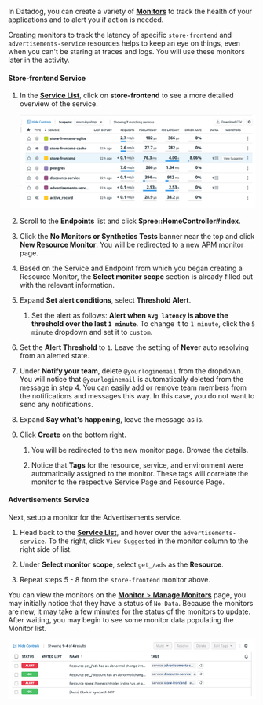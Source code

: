 In Datadog, you can create a variety of <a href="https://docs.datadoghq.com/monitors/" target="_datadog">**Monitors**</a> to track the health of your applications and to alert you if action is needed. 

Creating monitors to track the latency of specific `store-frontend` and `advertisements-service` resources helps to keep an eye on things, even when you can't be staring at traces and logs. You will use these monitors later in the activity.

#### Store-frontend Service

1. In the <a href="https://app.datadoghq.com/apm/services?env=intro-apm" target="_datadog">**Service List**</a>, click on **store-frontend** to see a more detailed overview of the service. 

    ![Store Frontend Flow](fixappv3/assets/store-frontend-list.png)

2. Scroll to the **Endpoints** list and click **Spree::HomeController#index**.

3. Click the **No Monitors or Synthetics Tests** banner near the top and click **New Resource Monitor**. You will be redirected to a new APM monitor page.

4. Based on the Service and Endpoint from which you began creating a Resource Monitor, the **Select monitor scope** section is already filled out with the relevant information.

5. Expand **Set alert conditions**, select **Threshold Alert**. 

    1. Set the alert as follows: **Alert when `Avg latency` is above the threshold over the last `1 minute`**. To change it to `1 minute`, click the `5 minute` dropdown and set it to `custom`.

6. Set the **Alert Threshold** to `1`. Leave the setting of **Never** auto resolving from an alerted state.

7. Under **Notify your team**, delete `@yourloginemail` from the dropdown. You will notice that `@yourloginemail` is automatically deleted from the message in step 4. You can easily add or remove team members from the notifications and messages this way. In this case, you do not want to send any notifications.

8. Expand **Say what's happening**, leave the message as is. 

9. Click **Create** on the bottom right. 

    1. You will be redirected to the new monitor page. Browse the details. 
    
    2. Notice that **Tags** for the resource, service, and environment were automatically assigned to the monitor. These tags will correlate the monitor to the respective Service Page and Resource Page.

#### Advertisements Service

Next, setup a monitor for the Advertisements service. 

1. Head back to the <a href="https://app.datadoghq.com/apm/services?env=intro-apm" target="_datadog">**Service List**</a>, and hover over the `advertisements-service`. To the right, click `View Suggested` in the monitor column to the right side of list.

2. Under **Select monitor scope**, select `get_/ads` as the **Resource**.

3. Repeat steps 5 - 8 from the `store-frontend` monitor above.

You can view the monitors on the <a href="https://app.datadoghq.com/monitors/manage" target="_datadog">**Monitor** > **Manage Monitors**</a> page, you may initially notice that they have a status of `No Data`. Because the monitors are new, it may take a few minutes for the status of the monitors to update. After waiting, you may begin to see some monitor data populating the Monitor list.

![Monitor Data on Service List](fixappv3/assets/monitor-data-list.png)

